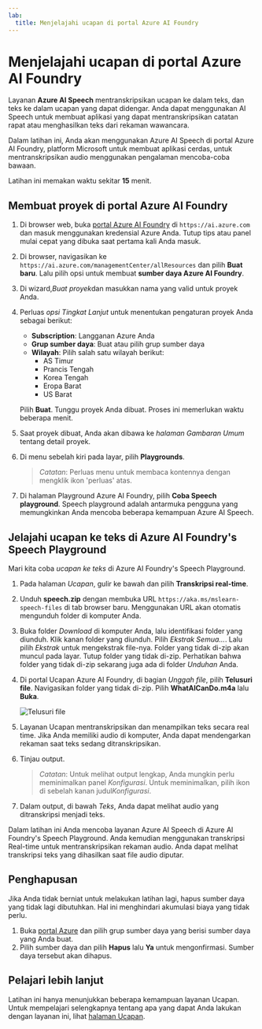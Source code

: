 ```yaml
---
lab:
  title: Menjelajahi ucapan di portal Azure AI Foundry
---
```


# Menjelajahi ucapan di portal Azure AI Foundry

Layanan **Azure AI Speech** mentranskripsikan ucapan ke dalam teks, dan teks ke dalam ucapan yang dapat didengar. Anda dapat menggunakan AI Speech untuk membuat aplikasi yang dapat mentranskripsikan catatan rapat atau menghasilkan teks dari rekaman wawancara.

Dalam latihan ini, Anda akan menggunakan Azure AI Speech di portal Azure AI Foundry, platform Microsoft untuk membuat aplikasi cerdas, untuk mentranskripsikan audio menggunakan pengalaman mencoba-coba bawaan. 

Latihan ini memakan waktu sekitar **15** menit.

## Membuat proyek di portal Azure AI Foundry

1. Di browser web, buka [portal Azure AI Foundry](https://ai.azure.com) di `https://ai.azure.com` dan masuk menggunakan kredensial Azure Anda. Tutup tips atau panel mulai cepat yang dibuka saat pertama kali Anda masuk. 

1. Di browser, navigasikan ke `https://ai.azure.com/managementCenter/allResources` dan pilih **Buat baru**. Lalu pilih opsi untuk membuat **sumber daya Azure AI Foundry**.

1. Di wizard,*Buat proyek*dan masukkan nama yang valid untuk proyek Anda.

1. Perluas *opsi Tingkat Lanjut* untuk menentukan pengaturan proyek Anda sebagai berikut:
    - **Subscription**: Langganan Azure Anda
    - **Grup sumber daya**: Buat atau pilih grup sumber daya
    - **Wilayah**: Pilih salah satu wilayah berikut:
        * AS Timur
        * Prancis Tengah
        * Korea Tengah
        * Eropa Barat
        * US Barat

    Pilih **Buat**. Tunggu proyek Anda dibuat. Proses ini memerlukan waktu beberapa menit.

1. Saat proyek dibuat, Anda akan dibawa ke *halaman Gambaran Umum* tentang detail proyek.
 
1. Di menu sebelah kiri pada layar, pilih **Playgrounds**.

    >*Catatan*: Perluas menu untuk membaca kontennya dengan mengklik ikon 'perluas' atas.

1. Di halaman Playground Azure AI Foundry, pilih **Coba Speech playground**. Speech playground adalah antarmuka pengguna yang memungkinkan Anda mencoba beberapa kemampuan Azure AI Speech.

## Jelajahi ucapan ke teks di Azure AI Foundry's Speech Playground

Mari kita coba *ucapan ke teks* di Azure AI Foundry's Speech Playground. 

1. Pada halaman *Ucapan*, gulir ke bawah dan pilih **Transkripsi real-time**.

1. Unduh **speech.zip** dengan membuka URL `https://aka.ms/mslearn-speech-files` di tab browser baru. Menggunakan URL akan otomatis mengunduh folder di komputer Anda. 

1. Buka folder *Download* di komputer Anda, lalu identifikasi folder yang diunduh. Klik kanan folder yang diunduh. Pilih *Ekstrak Semua...*. Lalu pilih *Ekstrak* untuk mengekstrak file-nya. Folder yang tidak di-zip akan muncul pada layar. Tutup folder yang tidak di-zip. Perhatikan bahwa folder yang tidak di-zip sekarang juga ada di folder *Unduhan* Anda.    

1. Di portal Ucapan Azure AI Foundry, di bagian *Unggah file*, pilih **Telusuri file**. Navigasikan folder yang tidak di-zip. Pilih **WhatAICanDo.m4a** lalu **Buka**.

    ![Telusuri file](media/recognize-synthesize-speech/browse-files-speech.png)

1. Layanan Ucapan mentranskripsikan dan menampilkan teks secara real time. Jika Anda memiliki audio di komputer, Anda dapat mendengarkan rekaman saat teks sedang ditranskripsikan.

1. Tinjau output. 

    >*Catatan*: Untuk melihat output lengkap, Anda mungkin perlu meminimalkan panel *Konfigurasi*. Untuk meminimalkan, pilih ikon di sebelah kanan judul*Konfigurasi*.

1. Dalam output, di bawah *Teks*, Anda dapat melihat audio yang ditranskripsi menjadi teks. 

Dalam latihan ini Anda mencoba layanan Azure AI Speech di Azure AI Foundry's Speech Playground. Anda kemudian menggunakan transkripsi Real-time untuk mentranskripsikan rekaman audio. Anda dapat melihat transkripsi teks yang dihasilkan saat file audio diputar.

## Penghapusan

Jika Anda tidak berniat untuk melakukan latihan lagi, hapus sumber daya yang tidak lagi dibutuhkan. Hal ini menghindari akumulasi biaya yang tidak perlu.

1. Buka [portal Azure]( https://portal.azure.com) dan pilih grup sumber daya yang berisi sumber daya yang Anda buat.
1. Pilih sumber daya dan pilih **Hapus** lalu **Ya** untuk mengonfirmasi. Sumber daya tersebut akan dihapus.

## Pelajari lebih lanjut

Latihan ini hanya menunjukkan beberapa kemampuan layanan Ucapan. Untuk mempelajari selengkapnya tentang apa yang dapat Anda lakukan dengan layanan ini, lihat [halaman Ucapan](https://azure.microsoft.com/services/cognitive-services/speech-services).

